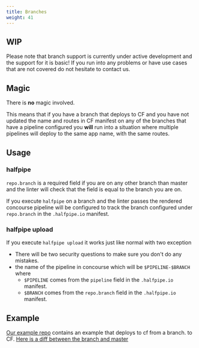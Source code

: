 ```yaml
---
title: Branches
weight: 41
---
```


## WIP

Please note that branch support is currently under active development and the support for it is basic!
If you run into any problems or have use cases that are not covered do not hesitate to contact us.

## Magic

There is **no** magic involved.

This means that if you have a branch that deploys to CF and you have not updated the name and routes in CF manifest on
any of the branches that have a pipeline configured you **will** run into a situation where multiple pipelines will 
deploy to the same app name, with the same routes.


## Usage

### halfpipe

`repo.branch` is a required field if you are on any other branch than master and the linter will check that
the field is equal to the branch you are on.

If you execute `halfpipe` on a branch and the linter passes the rendered concourse pipeline will be configured to track the branch
configured under `repo.branch` in the `.halfpipe.io` manifest.


### halfpipe upload

If you execute `halfpipe upload` it works just like normal with two exception

* There will be two security questions to make sure you don't do any mistakes. 
* the name of the pipeline in concourse which will be `$PIPELINE-$BRANCH` where 
  * `$PIPELINE` comes from the `pipeline` field in the `.halfpipe.io` manifest.
  * `$BRANCH` comes from the `repo.branch` field in the `.halfpipe.io` manifest.
  
  
## Example

[Our example repo](https://github.com/springernature/halfpipe-examples/tree/feature-xyz/nodejs) contains an example that deploys to cf from a branch.
to CF. [Here is a diff between the branch and master](https://github.com/springernature/halfpipe-examples/compare/master...feature-xyz)

